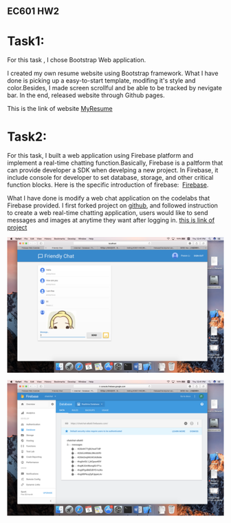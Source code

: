 ## EC601 HW2


# Task1:


For this task , I chose Bootstrap Web application. 

I created my own resume website using Bootstrap framework. What I have done is picking up a easy-to-start template, modifing it's style and color.Besides, I made screen scrollful and be able to be tracked by nevigate bar. In the end, released website through Github pages.

This is the link of website [MyResume](http://Irislpx.github.io)

# Task2:

For this task, I built a web application using Firebase platform and implement a real-time chatting function.Basically, Firebase is a paltform that can provide developer a SDK when develping a new project. In Firebase, it include console for developer to set database, storage, and other critical function blocks. Here is the specific introduction of firebase:  [Firebase](https://firebase.google.com).

What I have done is modify a web chat application on the codelabs that Firebase provided. I first forked project on [github](https://github.com/firebase/friendlychat-web), and followed instruction to create a web real-time chatting application, users would like to send messages and images at anytime they want after logging in.
[this is link of project](https://chatchat-a8a60.firebaseapp.com)

![image](https://github.com/Irislpx/EC601-HW2/raw/master/Friendlychat/ScreenShot2017-10-05at12.41.21PM.png)

![image](https://github.com/Irislpx/EC601-HW2/raw/master/Friendlychat/ScreenShot2017-10-05at12.41.24PM.png)
